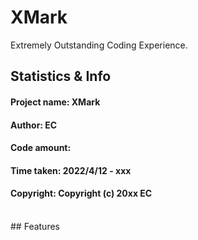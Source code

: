 # XMark
Extremely Outstanding Coding Experience.
<br>
## Statistics & Info
#### Project name: XMark
#### Author: EC
#### Code amount:
#### Time taken: 2022/4/12 - xxx
#### Copyright: Copyright (c) 20xx EC
<br>
## Features